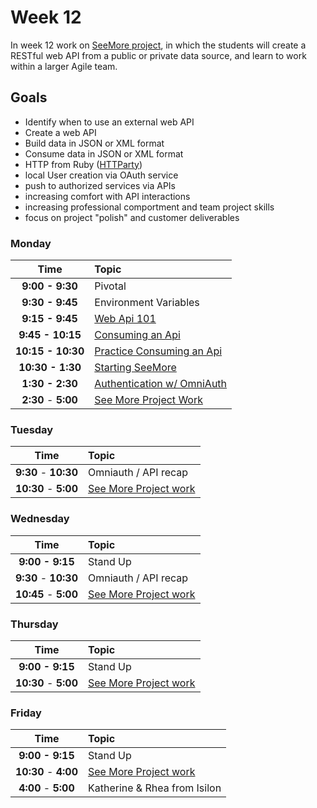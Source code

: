 # Week 12

In week 12 work on [SeeMore project](see-more.md), in which the students will create a RESTful web API from a public or private data source, and learn to work within a larger Agile team.

## Goals
- Identify when to use an external web API
- Create a web API
- Build data in JSON or XML format
- Consume data in JSON or XML format
- HTTP from Ruby ([HTTParty](https://github.com/jnunemaker/httparty))
- local User creation via OAuth service
- push to authorized services via APIs
- increasing comfort with API interactions
- increasing professional comportment and team project skills
- focus on project "polish" and customer deliverables

### Monday

| Time              | Topic               |
|:-----------------:|:--------------------|
| **9:00 - 9:30**     | Pivotal      |
| **9:30 - 9:45**     | Environment Variables      |
| **9:15 - 9:45**     | [Web Api 101](monday/web-api-101.md)      |
| **9:45 - 10:15**    | [Consuming an Api](monday/consuming-an-api.md) |
| **10:15 - 10:30**    | [Practice Consuming an Api](monday/consuming-an-api.md#practice) |
| **10:30 - 1:30**    | [Starting SeeMore](see-more.md) |
| **1:30 - 2:30**   | [Authentication w/ OmniAuth](monday/omniauth.md) |
| **2:30** - **5:00** | [See More Project Work](see-more.md) |

### Tuesday

| Time              | Topic               |
|:-----------------:|:--------------------|
| **9:30** - **10:30** | Omniauth / API recap |
| **10:30** - **5:00** | [See More Project work](see-more.md) |

### Wednesday

| Time              | Topic               |
|:-----------------:|:--------------------|
| **9:00 - 9:15**     | Stand Up            |
| **9:30** - **10:30** | Omniauth / API recap |
| **10:45** - **5:00** | [See More Project work](see-more.md) |

### Thursday

| Time              | Topic               |
|:-----------------:|:--------------------|
| **9:00 - 9:15**     | Stand Up            |
| **10:30** - **5:00** | [See More Project work](see-more.md) |

### Friday

| Time              | Topic               |
|:-----------------:|:--------------------|
| **9:00 - 9:15**     | Stand Up            |
| **10:30** - **4:00** | [See More Project work](see-more.md) |
| **4:00** - **5:00** | Katherine & Rhea from Isilon |
